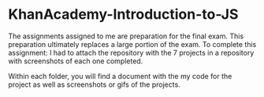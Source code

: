 # KhanAcademy-Introduction-to-JS
The assignments assigned to me are preparation for the final exam. This preparation ultimately replaces a large portion of the exam. To complete this assignment: I had to attach the repository with the 7 projects in a repository with screenshots of each one completed.

Within each folder, you will find a document with the my code for the project as well as screenshots or gifs of the projects. 
